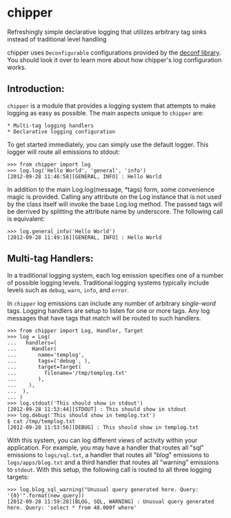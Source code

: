 chipper
======

Refreshingly simple declarative logging that utilizes arbitrary tag sinks instead of traditional level handling

chipper uses `Deconfigurable` configurations provided by the [deconf library](https://github.com/dustinlacewell/deconf). You should look it over to learn more about how chipper's log configuration works.

Introduction:
-------------

`chipper` is a module that provides a logging system that attempts to make logging as easy as possible. The main aspects unique to `chipper` are:

    * Multi-tag logging handlers
    * Declarative logging configuration

To get started immediately, you can simply use the default logger. This logger will route all emissions to stdout:

    >>> from chipper import log
    >>> log.log('Hello World', 'general', 'info')
    [2012-09-28 11:46:58][GENERAL, INFO] : Hello World

In addition to the main Log.log(message, *tags) form, some convenience magic is provided. Calling any attribute on the Log instance that is not used by the class itself will invoke the base Log.log method. The passed tags will be derrived by splitting the attribute name by underscore. The following call is equivalent:

    >>> log.general_info('Hello World')
    [2012-09-28 11:49:16][GENERAL, INFO] : Hello World


Multi-tag Handlers:
-------------------

In a traditional logging system, each log emission specifies one of a number of possible logging levels. Traditional logging systems typically include levels such as `debug`, `warn`, `info`, and `error`.

In `chipper` log emissions can include any number of arbitrary *single-word* tags. Logging handlers are setup to listen for one or more tags. Any log messages that have tags that match will be routed to such handlers.

    >>> from chipper import Log, Handler, Target
    >>> log = Log(
    ...   handlers=(
    ...     Handler(
    ...       name='templog',
    ...       tags=('debug', ),
    ...       target=Target(
    ...         filename='/tmp/templog.txt'
    ...       ),
    ...    ),
    ...  ),
    ... )
    >>> log.stdout('This should show in stdout')
    [2012-09-28 11:53:44][STDOUT] : This should show in stdout
    >>> log.debug('This should show in templog.txt')
    $ cat /tmp/templog.txt
    [2012-09-28 11:53:56][DEBUG] : This should show in templog.txt

With this system, you can log different views of activity within your application. For example, you may have a handler that routes all "sql" emissions to `logs/sql.txt`, a handler that routes all "blog" emissions to `logs/apps/blog.txt` and a third handler that routes all "warning" emissions to `stdout`. With this setup, the following call is routed to all three logging targets:

    >>> log.blog_sql_warning("Unusual query generated here. Query: '{0}'".format(new_query))
    [2012-09-28 11:59:28][BLOG, SQL, WARNING] : Unusual query generated here. Query: 'select * from 48.000f where'
